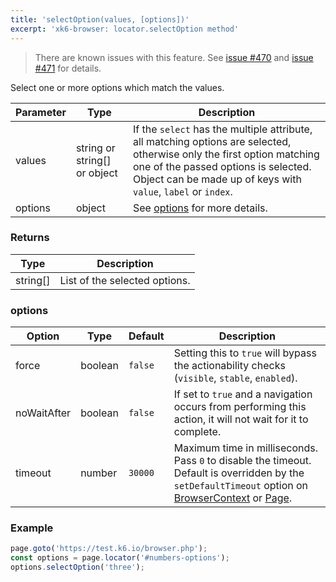 ```yaml
---
title: 'selectOption(values, [options])'
excerpt: 'xk6-browser: locator.selectOption method'
---
```


<Blockquote mod="warning">

There are known issues with this feature. See [issue #470](https://github.com/grafana/xk6-browser/issues/470) and [issue #471](https://github.com/grafana/xk6-browser/issues/471) for details.

</Blockquote>

Select one or more options which match the values.

| Parameter | Type                         | Description                                                                                                                                                                                                                    |
|-----------|------------------------------|--------------------------------------------------------------------------------------------------------------------------------------------------------------------------------------------------------------------------------|
| values    | string or string[] or object | If the `select` has the multiple attribute, all matching options are selected, otherwise only the first option matching one of the passed options is selected. Object can be made up of keys with `value`, `label` or `index`. |
| options   | object                       | See [options](#options) for more details.                                                                                                                                                                                      |

### Returns

| Type     | Description                   |
|----------|-------------------------------|
| string[] | List of the selected options. |

### options

<!-- vale off -->

| Option      | Type    | Default | Description                                                                                                                                                                                                                           |
|-------------|---------|---------|---------------------------------------------------------------------------------------------------------------------------------------------------------------------------------------------------------------------------------------|
| force       | boolean | `false` | Setting this to `true` will bypass the actionability checks (`visible`, `stable`, `enabled`).                                                                                                                                         |
| noWaitAfter | boolean | `false` | If set to `true` and a navigation occurs from performing this action, it will not wait for it to complete.                                                                                                                            |
| timeout     | number  | `30000` | Maximum time in milliseconds. Pass `0` to disable the timeout. Default is overridden by the `setDefaultTimeout` option on [BrowserContext](/javascript-api/xk6-browser/browsercontext/) or [Page](/javascript-api/xk6-browser/page/). |

### Example

<CodeGroup labels={[]}>

<!-- eslint-skip -->

```javascript
page.goto('https://test.k6.io/browser.php');
const options = page.locator('#numbers-options');
options.selectOption('three');
```

</CodeGroup>
